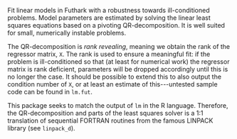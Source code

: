 Fit linear models in Futhark with a robustness towards ill-conditioned problems.
Model parameters are estimated by solving the linear least squares
equations based on a pivoting QR-decomposition.
It is well suited for small, numerically instable problems.

The QR-decomposition is _rank revealing_, meaning we obtain the rank
of the regressor matrix, `X`. The rank is used to ensure a meaningful
fit: if the problem is ill-conditioned so that (at least for numerical
work) the regressor matrix is rank deficient, parameters will
be dropped accordingly until this is no longer the case.
It should be possible to extend this to also output the condition number of `X`,
or at least an estimate of this---untested sample code can be found in `lm.fut`.

This package seeks to match the output of `lm` in the R language.
Therefore, the QR-decomposition and parts of the least squares solver
is a 1:1 translation of sequential FORTRAN routines from the famous
LINPACK library (see `linpack_d`).
